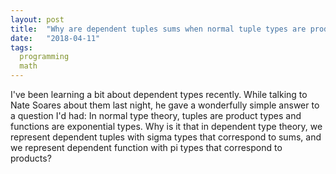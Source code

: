 ```yaml
---
layout: post
title:  "Why are dependent tuples sums when normal tuple types are products?"
date:   "2018-04-11"
tags:
  programming
  math
---
```


I've been learning a bit about dependent types recently. While talking to Nate Soares about them last night, he gave a wonderfully simple answer to a question I'd had: In normal type theory, tuples are product types and functions are exponential types. Why is it that in dependent type theory, we represent dependent tuples with sigma types that correspond to sums, and we represent dependent function with pi types that correspond to products?

